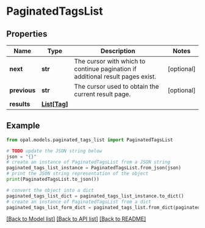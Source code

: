# PaginatedTagsList


## Properties

Name | Type | Description | Notes
------------ | ------------- | ------------- | -------------
**next** | **str** | The cursor with which to continue pagination if additional result pages exist. | [optional] 
**previous** | **str** | The cursor used to obtain the current result page. | [optional] 
**results** | [**List[Tag]**](Tag.md) |  | 

## Example

```python
from opal.models.paginated_tags_list import PaginatedTagsList

# TODO update the JSON string below
json = "{}"
# create an instance of PaginatedTagsList from a JSON string
paginated_tags_list_instance = PaginatedTagsList.from_json(json)
# print the JSON string representation of the object
print(PaginatedTagsList.to_json())

# convert the object into a dict
paginated_tags_list_dict = paginated_tags_list_instance.to_dict()
# create an instance of PaginatedTagsList from a dict
paginated_tags_list_form_dict = paginated_tags_list.from_dict(paginated_tags_list_dict)
```
[[Back to Model list]](../README.md#documentation-for-models) [[Back to API list]](../README.md#documentation-for-api-endpoints) [[Back to README]](../README.md)


